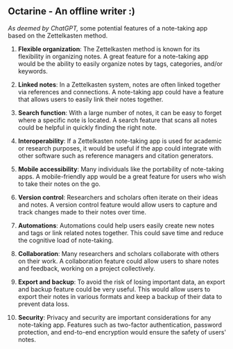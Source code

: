 ## Octarine - An offline writer :)

*As deemed by ChatGPT,* some potential features of a note-taking app based on the Zettelkasten method.

1. **Flexible organization**: The Zettelkasten method is known for its flexibility in organizing notes. A great feature for a note-taking app would be the ability to easily organize notes by tags, categories, and/or keywords.

2. **Linked notes**: In a Zettelkasten system, notes are often linked together via references and connections. A note-taking app could have a feature that allows users to easily link their notes together.

3. **Search function**: With a large number of notes, it can be easy to forget where a specific note is located. A search feature that scans all notes could be helpful in quickly finding the right note.

4. **Interoperability**: If a Zettelkasten note-taking app is used for academic or research purposes, it would be useful if the app could integrate with other software such as reference managers and citation generators.

5. **Mobile accessibility**: Many individuals like the portability of note-taking apps. A mobile-friendly app would be a great feature for users who wish to take their notes on the go.

6. **Version control**: Researchers and scholars often iterate on their ideas and notes. A version control feature would allow users to capture and track changes made to their notes over time.

7. **Automations**: Automations could help users easily create new notes and tags or link related notes together. This could save time and reduce the cognitive load of note-taking.

8. **Collaboration**: Many researchers and scholars collaborate with others on their work. A collaboration feature could allow users to share notes and feedback, working on a project collectively.

9. **Export and backup**: To avoid the risk of losing important data, an export and backup feature could be very useful. This would allow users to export their notes in various formats and keep a backup of their data to prevent data loss.

10. **Security**: Privacy and security are important considerations for any note-taking app. Features such as two-factor authentication, password protection, and end-to-end encryption would ensure the safety of users' notes.


<!-- -->

